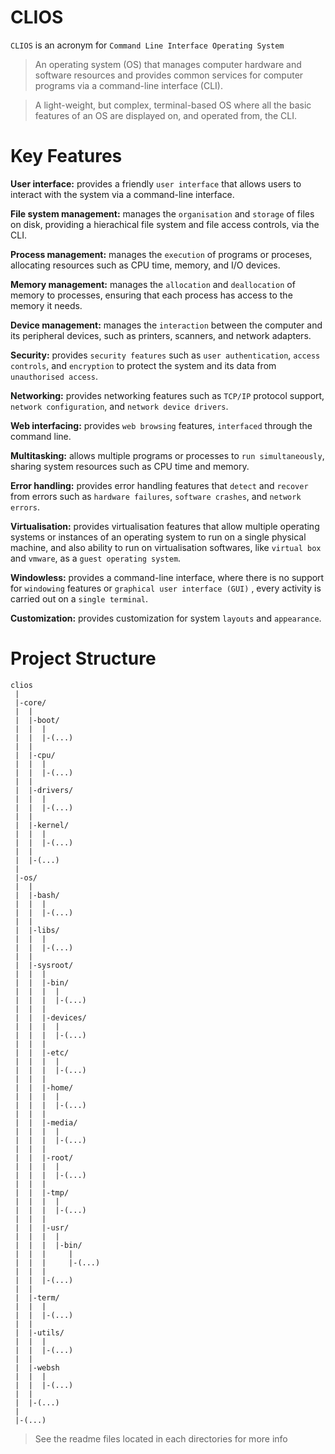 # CLIOS

`CLIOS` is an acronym for `Command Line Interface Operating System` 

> An operating system (OS) that manages computer hardware and software resources and provides common services for computer programs via a command-line interface (CLI).

> A light-weight, but complex, terminal-based OS where all the basic features of an OS are displayed on, and operated from, the CLI.

# Key Features

**User interface:** provides a friendly `user interface` that allows users to interact with the system via a command-line interface.

**File system management:** manages the `organisation` and `storage` of files on disk, providing a hierachical file system and file access controls, via the CLI.

**Process management:** manages the `execution` of programs or proceses, allocating resources such as CPU time, memory, and I/O devices.

**Memory management:** manages the `allocation` and `deallocation` of memory to processes, ensuring that each process has access to the memory it needs.

**Device management:** manages the `interaction` between the computer and its peripheral devices, such as printers, scanners, and network adapters.

**Security:** provides `security features` such as `user authentication`, `access controls`, and `encryption` to protect the system and its data from `unauthorised access`.

**Networking:** provides networking features such as `TCP/IP` protocol support, `network configuration`, and `network device drivers`.

**Web interfacing:** provides `web browsing` features, `interfaced` through the command line.

**Multitasking:** allows multiple programs or processes to `run simultaneously`, sharing system resources such as CPU time and memory.

**Error handling:** provides error handling features that `detect` and `recover` from errors such as `hardware failures`, `software crashes`, and `network errors`.

**Virtualisation:** provides virtualisation features that allow multiple operating systems or instances of an operating system to run on a single physical machine, and also ability to run on virtualisation softwares, like `virtual box` and `vmware`, as a `guest operating system`.

**Windowless:** provides a command-line interface, where there is no support for `windowing` features or `graphical user interface (GUI)` , every activity is carried out on a `single terminal`.

**Customization:** provides customization for system `layouts` and `appearance`.

# Project Structure

```
clios
 |
 |-core/
 |  |
 |  |-boot/
 |  |  |
 |  |  |-(...)
 |  |
 |  |-cpu/
 |  |  |
 |  |  |-(...)
 |  |
 |  |-drivers/
 |  |  |
 |  |  |-(...)
 |  |
 |  |-kernel/
 |  |  |
 |  |  |-(...)
 |  |
 |  |-(...)
 |
 |-os/
 |  |
 |  |-bash/
 |  |  |
 |  |  |-(...)
 |  |
 |  |-libs/
 |  |  |
 |  |  |-(...)
 |  |
 |  |-sysroot/
 |  |  |
 |  |  |-bin/
 |  |  |  |
 |  |  |  |-(...)
 |  |  |
 |  |  |-devices/
 |  |  |  |
 |  |  |  |-(...)
 |  |  |
 |  |  |-etc/
 |  |  |  |
 |  |  |  |-(...)
 |  |  |  
 |  |  |-home/
 |  |  |  |
 |  |  |  |-(...)
 |  |  |
 |  |  |-media/
 |  |  |  |
 |  |  |  |-(...)
 |  |  |
 |  |  |-root/
 |  |  |  |
 |  |  |  |-(...)
 |  |  |
 |  |  |-tmp/
 |  |  |  |
 |  |  |  |-(...)
 |  |  |
 |  |  |-usr/
 |  |  |  |
 |  |  |  |-bin/
 |  |  |     |
 |  |  |     |-(...)
 |  |  |
 |  |  |-(...)
 |  |
 |  |-term/
 |  |  |
 |  |  |-(...)
 |  |
 |  |-utils/
 |  |  |
 |  |  |-(...)
 |  |
 |  |-websh
 |  |  |
 |  |  |-(...)
 |  |
 |  |-(...)
 |
 |-(...)

```
> See the readme files located in each directories for more info
